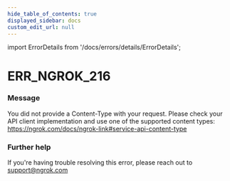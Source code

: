 ```yaml
---
hide_table_of_contents: true
displayed_sidebar: docs
custom_edit_url: null
---
```


import ErrorDetails from '/docs/errors/details/ErrorDetails';

# ERR_NGROK_216

### Message
You did not provide a Content-Type with your request. Please check your API client implementation and use one of the supported content types: https://ngrok.com/docs/ngrok-link#service-api-content-type

### Further help
If you're having trouble resolving this error, please reach out to [support@ngrok.com](mailto:support@ngrok.com?subject=Help%20with%20ERR_NGROK_216)

<ErrorDetails error='err_ngrok_216' />
